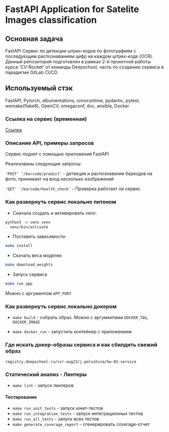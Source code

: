 # FastAPI Application for Satelite Images classification


## Основная задача
FastAPI Сервис по детекции штрих-кодов по фотографиям c последующим распознаванием цифр на каждом штрих-коде (OCR).
Данный репозиторий подготовлен в рамках 2-й проектной работы курса 'CV-Rocket' от команды Deepschool, часть по созданию сервиса в парадигме GitLab CI/CD.


## Используемый стэк

FastAPI, Pytorch, albumentations, onnxruntime, pydantic, pytest, wemake(flake8), OpenCV, omegaconf, dvc, ansible, Docker


### Ссылка на сервис (временная)

[Ссылка](http://91.206.15.25:1767/docs)


### Описание API, примеры запросов

Cервис поднят с помощью приложения FastAPI

Реализованы следующие запросы:

`'POST' '/barcode/predict'`  - детекция и распознавание баркодов на фото, принимает на вход несколько изображений

`'GET' '/barcode/health_check'`  - Проверка работает ли сервис


### Как развернуть сервис локально питоном 

* Сначала создать и активировать venv:
  
```bash
python3 -m venv venv
. venv/bin/activate
```
* Поставить зависимости:
```bash
make install
```

* Cкачать веса моделек
```bash
make download_weights
```

* Запуск сервиса
```bash
make run_app
```
Можно с аргументом `APP_PORT`


### Как развернуть сервис локально докером

* `make build` - собрать образ. Можно с аргументами `DOCKER_TAG`, `DOCKER_IMAGE`

* `make docker_run` - запустить контейнер с приложением


### Где искать докер-образы сервиса и как сбилдить свежий образ

`registry.deepschool.ru/cvr-aug23/j.polushina/hw-02-service`


### Статический анализ - Линтеры

* `make lint` - запуск линтеров


#### Тестирование
* `make run_unit_tests` - запуск юнит-тестов
* `make run_integration_tests` - запуск интеграционных тестов
* `make run_all_tests` - запуск всех тестов
* `make generate_coverage_report` - сгенерировать coverage-отчет
